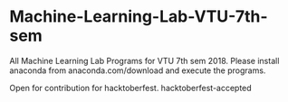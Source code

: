 # Machine-Learning-Lab-VTU-7th-sem
All Machine Learning Lab Programs for VTU 7th sem 2018. Please install anaconda from anaconda.com/download and execute the programs.

Open for contribution for hacktoberfest.
hacktoberfest-accepted

